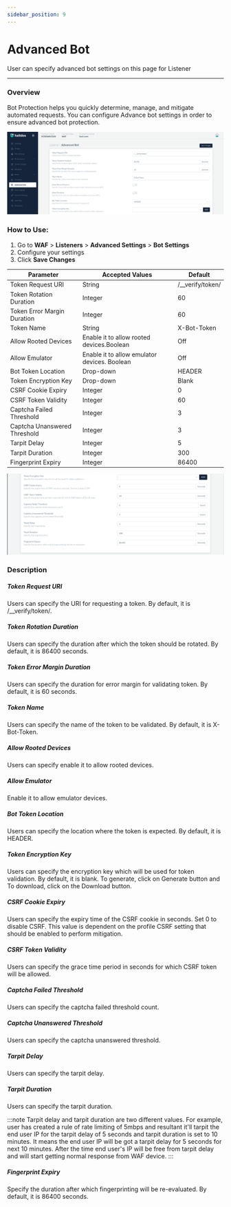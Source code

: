 ```yaml
---
sidebar_position: 9
---
```

# Advanced Bot
User can specify advanced bot settings on this page for Listener

---

### Overview
Bot Protection helps you quickly determine, manage, and mitigate automated requests. You can configure Advance bot settings in order to ensure advanced bot protection.

![advancedbot](/img/waf/v2/advancebot1.png)

### How to Use:
1. Go to **WAF** > **Listeners** > **Advanced Settings** > **Bot Settings**
2. Configure your settings
3. Click **Save Changes**

| Parameter | Accepted Values | Default
| ----------- | ----------- | -------- |
| Token Request URI|String|/__verify/token/
Token Rotation Duration|Integer|60
Token Error Margin Duration|Integer|60
Token Name|String|X-Bot-Token
Allow Rooted Devices| Enable it to allow rooted devices.Boolean| Off
Allow Emulator| Enable it to allow emulator devices. Boolean| Off
​Bot Token Location|Drop-down|HEADER
Token Encryption Key|Drop-down|Blank
CSRF Cookie Expiry|Integer|0
CSRF Token Validity|Integer|60
Captcha Failed Threshold|Integer|3
Captcha Unanswered Threshold|Integer|3
Tarpit Delay|Integer|5
Tarpit Duration|Integer|300
Fingerprint Expiry|Integer|86400|

![advancedbot](/img/waf/v2/advancebot2.png)

### Description 

##### **Token Request URI**

Users can specify the URI for requesting a token. By default, it is /__verify/token/.

##### **Token Rotation Duration**

Users can specify the duration after which the token should be rotated. By default, it is 86400 seconds.

##### **Token Error Margin Duration**

Users can specify the duration for error margin for validating token. By default, it is 60 seconds.

##### **Token Name**

Users can specify the name of the token to be validated. By default, it is X-Bot-Token.

##### **Allow Rooted Devices**

Users can specify enable it to allow rooted devices.

##### **Allow Emulator**
Enable it to allow emulator devices.


##### **Bot Token Location**

Users can specify the location where the token is expected. By default, it is HEADER.

##### **Token Encryption Key**

Users can specify the encryption key which will be used for token validation. By default, it is blank. To generate, click on Generate button and To download, click on the Download button.

##### **CSRF Cookie Expiry**

Users can specify the expiry time of the CSRF cookie in seconds. Set 0 to disable CSRF. This value is dependent on the profile CSRF setting that should be enabled to perform mitigation.

##### **CSRF Token Validity**

Users can specify the grace time period in seconds for which CSRF token will be allowed.

##### **Captcha Failed Threshold**

Users can specify the captcha failed threshold count.

##### **Captcha Unanswered Threshold**

Users can specify the captcha unanswered threshold.

##### **Tarpit Delay**

Users can specify the tarpit delay.

##### **Tarpit Duration**

Users can specify the tarpit duration.

:::note 
Tarpit delay and tarpit duration are two different values. For example, user has created a rule of rate limiting of 5mbps and resultant it'll tarpit the end user IP for the tarpit delay of 5 seconds and tarpit duration is set to 10 minutes. It means the end user IP will be got a tarpit delay for 5 seconds for next 10 minutes. After the time end user's IP will be free from tarpit delay and will start getting normal response from WAF device.
:::

##### **Fingerprint Expiry**

Specify the duration after which fingerprinting will be re-evaluated. By default, it is 86400 seconds.